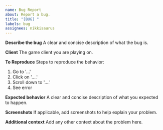```yaml
---
name: Bug Report
about: Report a bug.
title: "[BUG] "
labels: bug
assignees: nikkisaurus
---
```


**Describe the bug**
A clear and concise description of what the bug is.

**Client**
The game client you are playing on.

**To Reproduce**
Steps to reproduce the behavior:

1. Go to '...'
2. Click on '....'
3. Scroll down to '....'
4. See error

**Expected behavior**
A clear and concise description of what you expected to happen.

**Screenshots**
If applicable, add screenshots to help explain your problem.

**Additional context**
Add any other context about the problem here.
